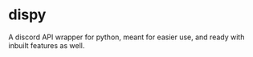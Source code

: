 # dispy
A discord API wrapper for python, meant for easier use, and ready with inbuilt features as well.
